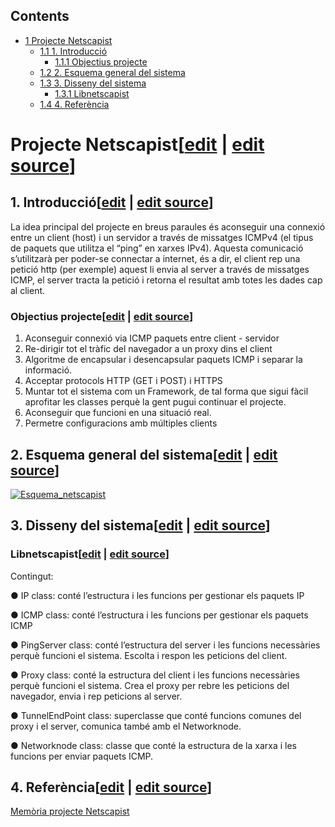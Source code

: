 ## Contents

* [1 Projecte Netscapist](#Projecte_Netscapist)
  + [1.1 1. Introducció](#1._Introducci.C3.B3)
    - [1.1.1 Objectius projecte](#Objectius_projecte)
  + [1.2 2. Esquema general del sistema](#2._Esquema_general_del_sistema)
  + [1.3 3. Disseny del sistema](#3._Disseny_del_sistema)
    - [1.3.1 Libnetscapist](#Libnetscapist)
  + [1.4 4. Referència](#4._Refer.C3.A8ncia)

# Projecte Netscapist[[edit](/pti/index.php?title=Categor%C3%ADa:Netscapist&veaction=edit&section=1 "Edit section: Projecte Netscapist") | [edit source](/pti/index.php?title=Categor%C3%ADa:Netscapist&action=edit&section=1 "Edit section: Projecte Netscapist")]

## 1. Introducció[[edit](/pti/index.php?title=Categor%C3%ADa:Netscapist&veaction=edit&section=2 "Edit section: 1. Introducció") | [edit source](/pti/index.php?title=Categor%C3%ADa:Netscapist&action=edit&section=2 "Edit section: 1. Introducció")]

La idea principal del projecte en breus paraules és aconseguir una connexió entre un client (host) i un servidor a través de missatges ICMPv4 (el tipus de paquets que utilitza el “ping” en xarxes IPv4). Aquesta comunicació s’utilitzarà per poder-se connectar a internet, és a dir, el client rep una petició http (per exemple) aquest li envia al server a través de missatges ICMP, el server tracta la petició i retorna el resultat amb totes les dades cap al client.

### Objectius projecte[[edit](/pti/index.php?title=Categor%C3%ADa:Netscapist&veaction=edit&section=3 "Edit section: Objectius projecte") | [edit source](/pti/index.php?title=Categor%C3%ADa:Netscapist&action=edit&section=3 "Edit section: Objectius projecte")]

1. Aconseguir connexió via ICMP paquets entre client - servidor
2. Re-dirigir tot el tràfic del navegador a un proxy dins el client
3. Algoritme de encapsular i desencapsular paquets ICMP i separar la informació.
4. Acceptar protocols HTTP (GET i POST) i HTTPS
5. Muntar tot el sistema com un Framework, de tal forma que sigui fàcil aprofitar les classes perquè la gent pugui continuar el projecte.
6. Aconseguir que funcioni en una situació real.
7. Permetre configuracions amb múltiples clients

## 2. Esquema general del sistema[[edit](/pti/index.php?title=Categor%C3%ADa:Netscapist&veaction=edit&section=4 "Edit section: 2. Esquema general del sistema") | [edit source](/pti/index.php?title=Categor%C3%ADa:Netscapist&action=edit&section=4 "Edit section: 2. Esquema general del sistema")]

[![Esquema\_netscapist](images/Esquema\_netscapist.PNG)](/pti/index.php/File:Esquema_netscapist.PNG "Esquema_netscapist")

## 3. Disseny del sistema[[edit](/pti/index.php?title=Categor%C3%ADa:Netscapist&veaction=edit&section=5 "Edit section: 3. Disseny del sistema") | [edit source](/pti/index.php?title=Categor%C3%ADa:Netscapist&action=edit&section=5 "Edit section: 3. Disseny del sistema")]

### Libnetscapist[[edit](/pti/index.php?title=Categor%C3%ADa:Netscapist&veaction=edit&section=6 "Edit section: Libnetscapist") | [edit source](/pti/index.php?title=Categor%C3%ADa:Netscapist&action=edit&section=6 "Edit section: Libnetscapist")]

Contingut:

● IP class: conté l’estructura i les funcions per gestionar els paquets IP

● ICMP class: conté l’estructura i les funcions per gestionar els paquets ICMP

● PingServer class: conté l’estructura del server i les funcions necessàries perquè funcioni el sistema. Escolta i respon les peticions del client.

● Proxy class: conté la estructura del client i les funcions necessàries perquè funcioni el sistema. Crea el proxy per rebre les peticions del navegador, envia i rep peticions al server.

● TunnelEndPoint class: superclasse que conté funcions comunes del proxy i el server, comunica també amb el Networknode.

● Networknode class: classe que conté la estructura de la xarxa i les funcions per enviar paquets ICMP.

## 4. Referència[[edit](/pti/index.php?title=Categor%C3%ADa:Netscapist&veaction=edit&section=7 "Edit section: 4. Referència") | [edit source](/pti/index.php?title=Categor%C3%ADa:Netscapist&action=edit&section=7 "Edit section: 4. Referència")]

[Memòria projecte Netscapist](/pti/images/b/b1/PTI-_Netscapist.pdf "PTI- Netscapist.pdf")